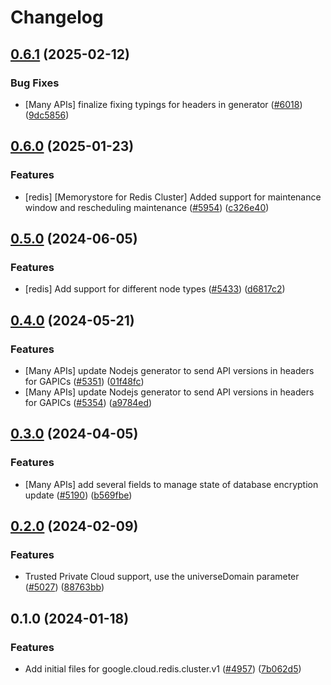 # Changelog

## [0.6.1](https://github.com/googleapis/google-cloud-node/compare/redis-cluster-v0.6.0...redis-cluster-v0.6.1) (2025-02-12)


### Bug Fixes

* [Many APIs] finalize fixing typings for headers in generator ([#6018](https://github.com/googleapis/google-cloud-node/issues/6018)) ([9dc5856](https://github.com/googleapis/google-cloud-node/commit/9dc585661489f51bb7a85b39519fd8b11dfffc5b))

## [0.6.0](https://github.com/googleapis/google-cloud-node/compare/redis-cluster-v0.5.0...redis-cluster-v0.6.0) (2025-01-23)


### Features

* [redis] [Memorystore for Redis Cluster] Added support for maintenance window and rescheduling maintenance ([#5954](https://github.com/googleapis/google-cloud-node/issues/5954)) ([c326e40](https://github.com/googleapis/google-cloud-node/commit/c326e40eda7c5cfeca4bab2837d8eb8139903341))

## [0.5.0](https://github.com/googleapis/google-cloud-node/compare/redis-cluster-v0.4.0...redis-cluster-v0.5.0) (2024-06-05)


### Features

* [redis] Add support for different node types ([#5433](https://github.com/googleapis/google-cloud-node/issues/5433)) ([d6817c2](https://github.com/googleapis/google-cloud-node/commit/d6817c22178d09598d48c7fb423b1930986a2b7d))

## [0.4.0](https://github.com/googleapis/google-cloud-node/compare/redis-cluster-v0.3.0...redis-cluster-v0.4.0) (2024-05-21)


### Features

* [Many APIs] update Nodejs generator to send API versions in headers for GAPICs ([#5351](https://github.com/googleapis/google-cloud-node/issues/5351)) ([01f48fc](https://github.com/googleapis/google-cloud-node/commit/01f48fce63ec4ddf801d59ee2b8c0db9f6fb8372))
* [Many APIs] update Nodejs generator to send API versions in headers for GAPICs ([#5354](https://github.com/googleapis/google-cloud-node/issues/5354)) ([a9784ed](https://github.com/googleapis/google-cloud-node/commit/a9784ed3db6ee96d171762308bbbcd57390b6866))

## [0.3.0](https://github.com/googleapis/google-cloud-node/compare/redis-cluster-v0.2.0...redis-cluster-v0.3.0) (2024-04-05)


### Features

* [Many APIs] add several fields to manage state of database encryption update ([#5190](https://github.com/googleapis/google-cloud-node/issues/5190)) ([b569fbe](https://github.com/googleapis/google-cloud-node/commit/b569fbe1472d0fd71c1bfb58d0b1661814ac5727))

## [0.2.0](https://github.com/googleapis/google-cloud-node/compare/redis-cluster-v0.1.0...redis-cluster-v0.2.0) (2024-02-09)


### Features

* Trusted Private Cloud support, use the universeDomain parameter  ([#5027](https://github.com/googleapis/google-cloud-node/issues/5027)) ([88763bb](https://github.com/googleapis/google-cloud-node/commit/88763bb1b7ce9ff884b9e3f476230d38985b2ff2))

## 0.1.0 (2024-01-18)


### Features

* Add initial files for google.cloud.redis.cluster.v1 ([#4957](https://github.com/googleapis/google-cloud-node/issues/4957)) ([7b062d5](https://github.com/googleapis/google-cloud-node/commit/7b062d5c5137f3493530775527144a1861496c47))
